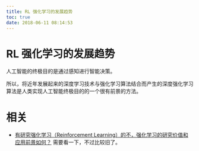 ```yaml
---
title: RL 强化学习的发展趋势
toc: true
date: 2018-06-11 08:14:53
---
```

# RL 强化学习的发展趋势



人工智能的终极目的是通过感知进行智能决策。

所以，将近年发展起来的深度学习技术与强化学习算法结合而产生的深度强化学习算法是人类实现人工智能终极目的的一个很有前景的方法。












# 相关

- [有研究强化学习（Reinforcement Learning）的不，强化学习的研究价值和应用前景如何？](https://www.zhihu.com/question/20335959) 需要看一下，不过比较旧了。
